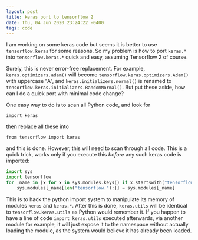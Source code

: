 ```yaml
---
layout: post
title: keras port to tensorflow 2
date: Thu, 04 Jun 2020 23:24:22 -0400
tags: code
---
```


I am working on some keras code but seems it is better to use
`tensorflow.keras` for some reasons. So my problem is how to port `keras.*`
into `tensorflow.keras.*` quick and easy, assuming Tensorflow 2 of course.

Surely, this is never error-free replacement. For example,
`keras.optimizers.adam()` will become `tensorflow.keras.optimizers.Adam()` with
uppercase "A", and `keras.initializers.normal()` is renamed to
`tensorflow.keras.initializers.RandomNormal()`. But put these aside, how can I
do a quick port with minimal code change?

One easy way to do is to scan all Python code, and look for

    import keras

then replace all these into

    from tensorflow import keras

and this is done. However, this will need to scan through all code. This is a
quick trick, works only if you execute this *before* any such keras code is
imported:

```python
import sys
import tensorflow
for _name in [x for x in sys.modules.keys() if x.startswith("tensorflow.keras")]:
	sys.modules[_name[len("tensorflow."):]] = sys.modules[_name]
```

This is to hack the python import system to manipulate its memory of modules
`keras` and `keras.*`. After this is done, `keras.utils` will be identical to
`tensorflow.keras.utils` as Python would remember it. If you happen to have a
line of code `import keras.utils` executed afterwards, via another module for
example, it will just expose it to the namespace without actually loading the
module, as the system would believe it has already been loaded.
